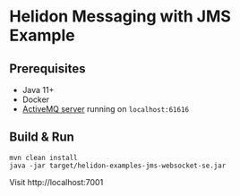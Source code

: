 # Helidon Messaging with JMS Example

## Prerequisites
* Java 11+ 
* Docker
* [ActiveMQ server](../README.md) running on `localhost:61616`

## Build & Run
```shell
mvn clean install
java -jar target/helidon-examples-jms-websocket-se.jar
```
Visit http://localhost:7001

